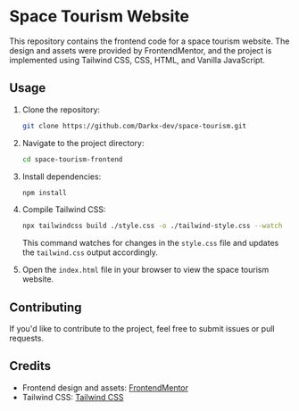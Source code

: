 # Space Tourism Website

This repository contains the frontend code for a space tourism website. The design and assets were provided by FrontendMentor, and the project is implemented using Tailwind CSS, CSS, HTML, and Vanilla JavaScript.

## Usage

1. Clone the repository:

   ```bash
   git clone https://github.com/Darkx-dev/space-tourism.git
   ```

2. Navigate to the project directory:

   ```bash
   cd space-tourism-frontend
   ```

3. Install dependencies:

   ```bash
   npm install
   ```

4. Compile Tailwind CSS:

   ```bash
   npx tailwindcss build ./style.css -o ./tailwind-style.css --watch
   ```

   This command watches for changes in the `style.css` file and updates the `tailwind.css` output accordingly.

5. Open the `index.html` file in your browser to view the space tourism website.

## Contributing

If you'd like to contribute to the project, feel free to submit issues or pull requests.

## Credits

- Frontend design and assets: [FrontendMentor](https://www.frontendmentor.io/)
- Tailwind CSS: [Tailwind CSS](https://tailwindcss.com/)
